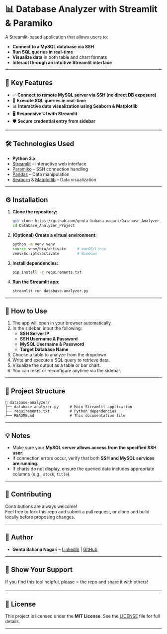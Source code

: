 # 📊 Database Analyzer with Streamlit & Paramiko

A Streamlit-based application that allows users to:

- **Connect to a MySQL database via SSH**  
- **Run SQL queries in real-time**  
- **Visualize data** in both table and chart formats  
- **Interact through an intuitive Streamlit interface**

---

## 🔧 Key Features

- ✅ **Connect to remote MySQL server via SSH (no direct DB exposure)**  
- 🧠 **Execute SQL queries in real-time**  
- 📊 **Interactive data visualization using Seaborn & Matplotlib**  
- 🖥️ **Responsive UI with Streamlit**  
- 🛡️ **Secure credential entry from sidebar**

---

## 🛠️ Technologies Used

- **Python 3.x**  
- [Streamlit](https://streamlit.io/) – Interactive web interface  
- [Paramiko](https://www.paramiko.org/) – SSH connection handling  
- [Pandas](https://pandas.pydata.org/) – Data manipulation  
- [Seaborn](https://seaborn.pydata.org/) & [Matplotlib](https://matplotlib.org/) – Data visualization  

---

## ⚙️ Installation

1. **Clone the repository:**
   ```bash
   git clone https://github.com/genta-bahana-nagari/Database_Analyzer_Project.git
   cd Database_Analyzer_Project
   ```

2. **(Optional) Create a virtual environment:**
   ```bash
   python -m venv venv
   source venv/bin/activate     # macOS/Linux
   venv\Scripts\activate        # Windows
   ```

3. **Install dependencies:**
   ```bash
   pip install -r requirements.txt
   ```

4. **Run the Streamlit app:**
   ```bash
   streamlit run database-analyzer.py
   ```

---

## 🎯 How to Use

1. The app will open in your browser automatically.  
2. In the sidebar, input the following:
   - **SSH Server IP**
   - **SSH Username & Password**
   - **MySQL Username & Password**
   - **Target Database Name**
3. Choose a table to analyze from the dropdown.  
4. Write and execute a SQL query to retrieve data.  
5. Visualize the output as a table or bar chart.  
6. You can reset or reconfigure anytime via the sidebar.

---

## 📁 Project Structure

```
📁 database-analyzer/
├── database-analyzer.py     # Main Streamlit application
├── requirements.txt         # Python dependencies
└── README.md                # This documentation file
```

---

## 💡 Notes

- Make sure your **MySQL server allows access from the specified SSH user**.  
- If connection errors occur, verify that both **SSH and MySQL services are running**.  
- If charts do not display, ensure the queried data includes appropriate columns (e.g., `stock`, `title`).  

---

## 🤝 Contributing

Contributions are always welcome!  
Feel free to fork this repo and submit a pull request, or clone and build locally before proposing changes.

---

## 👤 Author

- **Genta Bahana Nagari** – [LinkedIn](https://www.linkedin.com/in/genta-bahana-nagari/) | [GitHub](https://github.com/genta-bahana-nagari)

---

## 🌟 Show Your Support

If you find this tool helpful, please ⭐ the repo and share it with others!

---

## 📜 License

This project is licensed under the **MIT License**. See the [LICENSE](LICENSE) file for full details.

---

